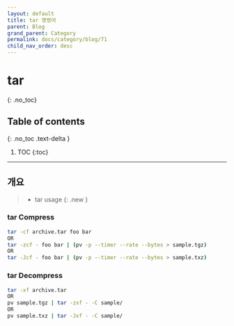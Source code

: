 ```yaml
---
layout: default
title: tar 명령어
parent: Blog
grand_parent: Category
permalink: docs/category/blog/71
child_nav_order: desc
---
```

# tar
{: .no_toc}

## Table of contents
{: .no_toc .text-delta }

1. TOC
{:toc}

---
## 개요

> - tar usage
{: .new }

### tar Compress

```bash
tar -cf archive.tar foo bar 
OR
tar -zcf - foo bar | (pv -p --timer --rate --bytes > sample.tgz)
OR
tar -Jcf - foo bar | (pv -p --timer --rate --bytes > sample.txz)
```

### tar Decompress

```bash
tar -xf archive.tar
OR
pv sample.tgz | tar -zxf - -C sample/
OR
pv sample.txz | tar -Jxf - -C sample/
```